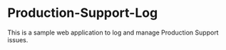 # Production-Support-Log
This is a sample web application to log and manage Production Support issues.

